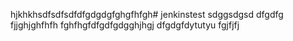 hjkhkhsdfsdfsdfdfgdgdgfghgfhfgh# jenkinstest
sdggsdgsd
dfgdfg
fjjghjghfhfh
fghfhgfdfgdfgdgghjhgj
dfgdgfdytutyu
fgjfjfj
